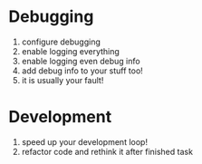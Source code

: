 # Debugging

1. configure debugging
1. enable logging everything
1. enable logging even debug info
1. add debug info to your stuff too!
1. it is usually your fault!

# Development

1. speed up your development loop!
1. refactor code and rethink it after finished task
